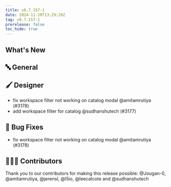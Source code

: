 ```yaml
---
title: v0.7.157-1
date: 2024-11-20T13:29:29Z
tag: v0.7.157-1
prerelease: false
toc_hide: true
---
```


## What's New
## 🔤 General
## 🖌️ Designer

- fix workspace filter not working on catalog modal @amitamrutiya (#3178)
- add workspace filter for catalog @sudhanshutech (#3177)

## 🐛 Bug Fixes

- fix workspace filter not working on catalog modal @amitamrutiya (#3178)

## 👨🏽‍💻 Contributors

Thank you to our contributors for making this release possible:
@Jougan-0, @amitamrutiya, @jerensl, @l5io, @leecalcote and @sudhanshutech
